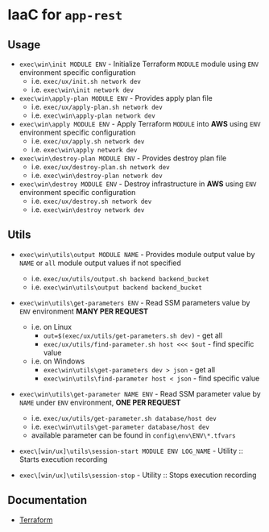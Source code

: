 # IaaC for `app-rest`

## Usage

* `exec\win\init MODULE ENV` - Initialize Terraform `MODULE` module using `ENV` environment specific configuration 
  * i.e. `exec/ux/init.sh network dev`
  * i.e. `exec\win\init network dev`
* `exec\win\apply-plan MODULE ENV` - Provides apply plan file
  * i.e. `exec/ux/apply-plan.sh network dev`
  * i.e. `exec\win\apply-plan network dev`
* `exec\win\apply MODULE ENV` - Apply Terraform `MODULE` into **AWS** using `ENV` environment specific configuration 
  * i.e. `exec/ux/apply.sh network dev`
  * i.e. `exec\win\apply network dev`
* `exec\win\destroy-plan MODULE ENV` - Provides destroy plan file
  * i.e. `exec/ux/destroy-plan.sh network dev`
  * i.e. `exec\win\destroy-plan network dev`
* `exec\win\destroy MODULE ENV` - Destroy infrastructure in **AWS** using `ENV` environment specific configuration 
  * i.e. `exec/ux/destroy.sh network dev`
  * i.e. `exec\win\destroy network dev`
  
## Utils

* `exec\win\utils\output MODULE NAME` - Provides module output value by `NAME` or `all` module output values if not 
specified
  * i.e. `exec/ux/utils/output.sh backend backend_bucket`
  * i.e. `exec\win\utils\output backend backend_bucket`

* `exec\win\utils\get-parameters ENV` - Read SSM parameters value by `ENV` environment
    **MANY PER REQUEST**
  * i.e. on Linux
    * `out=$(exec/ux/utils/get-parameters.sh dev)` - get all
    * `exec/ux/utils/find-parameter.sh host <<< $out` - find specific value
  * i.e. on Windows
    * `exec\win\utils\get-parameters dev > json` - get all
    * `exec\win\utils\find-parameter host < json` - find specific value

* `exec\win\utils\get-parameter NAME ENV` - Read SSM parameter value by `NAME` under `ENV` environment, 
    **ONE PER REQUEST**
  * i.e. `exec/ux/utils/get-parameter.sh database/host dev`
  * i.e. `exec\win\utils\get-parameter database/host dev`
  * available parameter can be found in `config\env\ENV\*.tfvars`

* `exec\[win/ux]\utils\session-start MODULE ENV LOG_NAME` - Utility :: Starts execution recording
* `exec\[win/ux]\utils\session-stop` - Utility :: Stops execution recording

## Documentation
* [Terraform](https://www.terraform.io/docs/index.html)